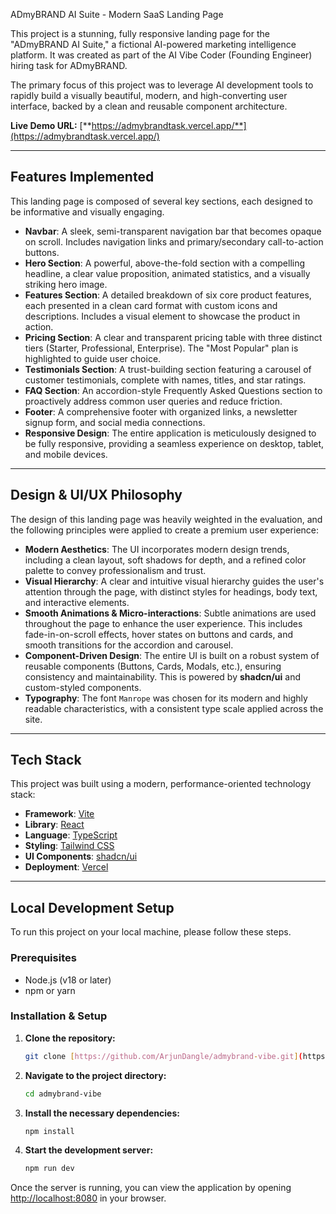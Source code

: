  ADmyBRAND AI Suite - Modern SaaS Landing Page

This project is a stunning, fully responsive landing page for the "ADmyBRAND AI Suite," a fictional AI-powered marketing intelligence platform. It was created as part of the AI Vibe Coder (Founding Engineer) hiring task for ADmyBRAND.

The primary focus of this project was to leverage AI development tools to rapidly build a visually beautiful, modern, and high-converting user interface, backed by a clean and reusable component architecture.

**Live Demo URL:** [**https://admybrandtask.vercel.app/**](https://admybrandtask.vercel.app/)

---

## Features Implemented

This landing page is composed of several key sections, each designed to be informative and visually engaging.

* **Navbar**: A sleek, semi-transparent navigation bar that becomes opaque on scroll. Includes navigation links and primary/secondary call-to-action buttons.
* **Hero Section**: A powerful, above-the-fold section with a compelling headline, a clear value proposition, animated statistics, and a visually striking hero image.
* **Features Section**: A detailed breakdown of six core product features, each presented in a clean card format with custom icons and descriptions. Includes a visual element to showcase the product in action.
* **Pricing Section**: A clear and transparent pricing table with three distinct tiers (Starter, Professional, Enterprise). The "Most Popular" plan is highlighted to guide user choice.
* **Testimonials Section**: A trust-building section featuring a carousel of customer testimonials, complete with names, titles, and star ratings.
* **FAQ Section**: An accordion-style Frequently Asked Questions section to proactively address common user queries and reduce friction.
* **Footer**: A comprehensive footer with organized links, a newsletter signup form, and social media connections.
* **Responsive Design**: The entire application is meticulously designed to be fully responsive, providing a seamless experience on desktop, tablet, and mobile devices.

---

## Design & UI/UX Philosophy

The design of this landing page was heavily weighted in the evaluation, and the following principles were applied to create a premium user experience:

* **Modern Aesthetics**: The UI incorporates modern design trends, including a clean layout, soft shadows for depth, and a refined color palette to convey professionalism and trust.
* **Visual Hierarchy**: A clear and intuitive visual hierarchy guides the user's attention through the page, with distinct styles for headings, body text, and interactive elements.
* **Smooth Animations & Micro-interactions**: Subtle animations are used throughout the page to enhance the user experience. This includes fade-in-on-scroll effects, hover states on buttons and cards, and smooth transitions for the accordion and carousel.
* **Component-Driven Design**: The entire UI is built on a robust system of reusable components (Buttons, Cards, Modals, etc.), ensuring consistency and maintainability. This is powered by **shadcn/ui** and custom-styled components.
* **Typography**: The font `Manrope` was chosen for its modern and highly readable characteristics, with a consistent type scale applied across the site.

---

## Tech Stack

This project was built using a modern, performance-oriented technology stack:

* **Framework**: [Vite](https://vitejs.dev/)
* **Library**: [React](https://reactjs.org/)
* **Language**: [TypeScript](https://www.typescriptlang.org/)
* **Styling**: [Tailwind CSS](https://tailwindcss.com/)
* **UI Components**: [shadcn/ui](https://ui.shadcn.com/)
* **Deployment**: [Vercel](https://vercel.com/)

---

## Local Development Setup

To run this project on your local machine, please follow these steps.

### Prerequisites

* Node.js (v18 or later)
* npm or yarn

### Installation & Setup

1.  **Clone the repository:**
    ```sh
    git clone [https://github.com/ArjunDangle/admybrand-vibe.git](https://github.com/ArjunDangle/admybrand-vibe.git)
    ```

2.  **Navigate to the project directory:**
    ```sh
    cd admybrand-vibe
    ```

3.  **Install the necessary dependencies:**
    ```sh
    npm install
    ```

4.  **Start the development server:**
    ```sh
    npm run dev
    ```

Once the server is running, you can view the application by opening [http://localhost:8080](http://localhost:8080) in your browser.